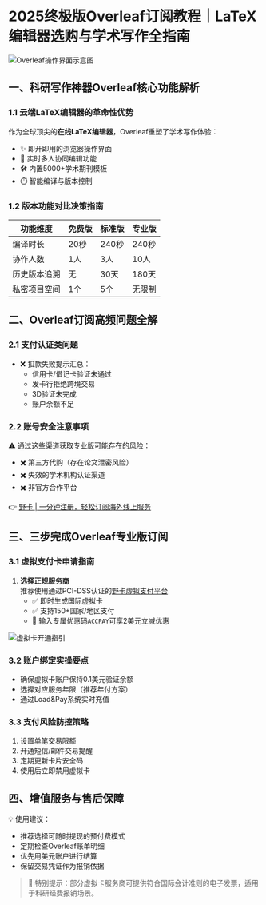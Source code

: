 # 2025终极版Overleaf订阅教程｜LaTeX编辑器选购与学术写作全指南

![Overleaf操作界面示意图](https://bbtdd.com/wp-content/uploads/img/585026098157.webp)

## 一、科研写作神器Overleaf核心功能解析
### 1.1 云端LaTeX编辑器的革命性优势
作为全球顶尖的**在线LaTeX编辑器**，Overleaf重塑了学术写作体验：
- ✨ 即开即用的浏览器操作界面
- 👥 实时多人协同编辑功能
- 🛠️ 内置5000+学术期刊模板
- ⏱️ 智能编译与版本控制

### 1.2 版本功能对比决策指南
| 功能维度       | 免费版   | 标准版    | 专业版     |
|----------------|----------|-----------|------------|
| 编译时长       | 20秒     | 240秒     | 240秒      |
| 协作人数       | 1人      | 3人       | 10人       |
| 历史版本追溯   | 无       | 30天      | 180天      |
| 私密项目空间   | 1个      | 5个       | 无限制     |

## 二、Overleaf订阅高频问题全解
### 2.1 支付认证类问题
- ❌ 扣款失败提示汇总：
  - 信用卡/借记卡验证未通过
  - 发卡行拒绝跨境交易
  - 3D验证未完成
  - 账户余额不足

### 2.2 账号安全注意事项
⚠️ 通过这些渠道获取专业版可能存在的风险：
- ✖️ 第三方代购（存在论文泄密风险）
- ✖️ 失效的学术机构认证渠道
- ✖️ 非官方合作平台

👉 [野卡 | 一分钟注册，轻松订阅海外线上服务](https://bbtdd.com/yeka)

## 三、三步完成Overleaf专业版订阅
### 3.1 虚拟支付卡申请指南
1. **选择正规服务商**  
   推荐使用通过PCI-DSS认证的[野卡虚拟支付平台](https://bbtdd.com/yeka)
   - ✅ 即时生成国际虚拟卡
   - ✅ 支持150+国家/地区支付
   - 🎁 输入专属优惠码`ACCPAY`可享2美元立减优惠

![虚拟卡开通指引](https://bbtdd.com/wp-content/uploads/img/43009945668767.webp)

### 3.2 账户绑定实操要点
- 确保虚拟卡账户保持0.1美元验证余额
- 选择对应服务年限（推荐年付方案）
- 通过Load&Pay系统实时充值

### 3.3 支付风险防控策略
1. 设置单笔交易限额
2. 开通短信/邮件交易提醒
3. 定期更新卡片安全码
4. 使用后立即禁用虚拟卡

## 四、增值服务与售后保障
💡 使用建议：
- 推荐选择可随时提现的预付费模式
- 定期检查Overleaf账单明细
- 优先用美元账户进行结算
- 保留交易凭证作为报销依据

> 📌 特别提示：部分虚拟卡服务商可提供符合国际会计准则的电子发票，适用于科研经费报销场景。
